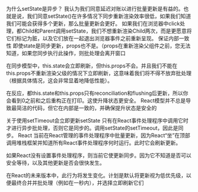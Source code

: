 为什么setState是异步？
我认为我们同意延迟对账以进行批量更新是有益的。也就是说，我们同意setState()在许多情况下同步重新渲染效率很低，如果我们知道我们可能会获得多个更新，那么批量更新会更好。
如果我们在浏览器中click处理，都Child和Parent调用setState，我们不想重新渲染Child两次，而是更愿意将它们标记为脏，以及它们放在一起退出浏览器事件之前重新呈现。
保证内部一致性
即使state是同步更新，props也不是。（props在重新渲染父组件之前，您无法知道，如果您同步执行此操作，则批处理会离开窗口


在同步模型中，this.state会立即刷新，但this.props不会。并且我们不能在this.props不重新渲染父级的情况下立即刷新，这意味着我们将不得不放弃批处理（根据具体情况，这会非常显着地降低性能）。


在反应，都this.state和this.props只有reconciliation和flushing后更新，所以你会看到0之前和之后重构正在打印。这使升降状态更安全。
React模型并不总是导致最简洁的代码，但它在内部是一致的，并确保提升状态是安全的



关于使用setTimeout会立即更新setState
只有在React事件处理程序中调用它时才进行异步批处理，​​否则它是同步的。调用setState的setTimeout，因此是同步。
React 当前在React管理的事件处理程序中批量更新，因为React“坐”在顶部调用堆栈框架并知道所有React事件处理程序何时运行。此时它会刷新更新。

如果React没有设置事件处理程序，则当前它使更新同步。因为它不知道是否可以安全等待，以及其他更新是否会很快发生。

在React的未来版本中，此行为将发生变化。计划是默认将更新视为低优先级，以便最终合并并批处理（例如在一秒内），并选择立即刷新它们